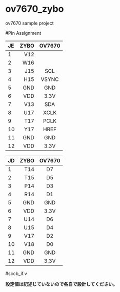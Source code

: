 
# ov7670_zybo
ov7670 sample project

#Pin Assignment

|JE|ZYBO|OV7670|
|:--|--:|:--:|
|1|V12||
|2|W16||
|3|J15|SCL|
|4|H15|VSYNC|
|5|GND|GND|
|6|VDD|3.3V|
|7|V13|SDA|
|8|U17|XCLK|
|9|T17|PCLK|
|10|Y17|HREF|
|11|GND|GND|
|12|VDD|3.3V|

|JD|ZYBO|OV7670|
|:--|--:|:--:|
|1|T14|D7|
|2|T15|D5|
|3|P14|D3|
|4|R14|D1|
|5|GND|GND|
|6|VDD|3.3V|
|7|U14|D6|
|8|U15|D4|
|9|V17|D2|
|10|V18|D0|
|11|GND|GND|
|12|VDD|3.3V|

#sccb_if.v

**設定値は記述じていないので各自で設計してください。**
